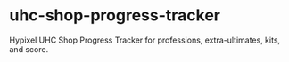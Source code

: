 # uhc-shop-progress-tracker
Hypixel UHC Shop Progress Tracker for professions, extra-ultimates, kits, and score.
